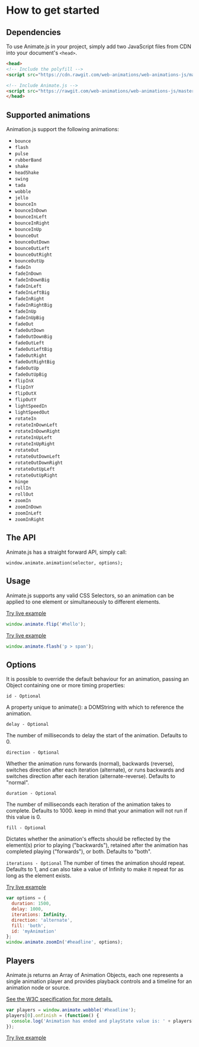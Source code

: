 # How to get started
## Dependencies
To use Animate.js in your project, simply add two JavaScript files from CDN into your document's `<head>`.

```html
<head>
<!-- Include the polyfill -->
<script src="https://cdn.rawgit.com/web-animations/web-animations-js/master/web-animations.min.js"></script>

<!-- Include Animate.js -->
<script src="https://rawgit.com/web-animations/web-animations-js/master/web-animations.min.js"></script>
</head>
```

## Supported animations
Animation.js support the following animations:

* `bounce`
* `flash`
* `pulse`
* `rubberBand`
* `shake`
* `headShake`
* `swing`
* `tada`
* `wobble`
* `jello`
* `bounceIn`
* `bounceInDown`
* `bounceInLeft`
* `bounceInRight`
* `bounceInUp`
* `bounceOut`
* `bounceOutDown`
* `bounceOutLeft`
* `bounceOutRight`
* `bounceOutUp`
* `fadeIn`
* `fadeInDown`
* `fadeInDownBig`
* `fadeInLeft`
* `fadeInLeftBig`
* `fadeInRight`
* `fadeInRightBig`
* `fadeInUp`
* `fadeInUpBig`
* `fadeOut`
* `fadeOutDown`
* `fadeOutDownBig`
* `fadeOutLeft`
* `fadeOutLeftBig`
* `fadeOutRight`
* `fadeOutRightBig`
* `fadeOutUp`
* `fadeOutUpBig`
* `flipInX`
* `flipInY`
* `flipOutX`
* `flipOutY`
* `lightSpeedIn`
* `lightSpeedOut`
* `rotateIn`
* `rotateInDownLeft`
* `rotateInDownRight`
* `rotateInUpLeft`
* `rotateInUpRight`
* `rotateOut`
* `rotateOutDownLeft`
* `rotateOutDownRight`
* `rotateOutUpLeft`
* `rotateOutUpRight`
* `hinge`
* `rollIn`
* `rollOut`
* `zoomIn`
* `zoomInDown`
* `zoomInLeft`
* `zoomInRight`

## The API

Animate.js has a straight forward API, simply call:

 `window.animate.animation(selector, options);`

## Usage
Animate.js supports any valid CSS Selectors, so an animation can be applied to one element or simultaneously to different elements.

[Try live example](http://codepen.io/gibbok/pen/pRJXQq)
```js
window.animate.flip('#hello');
```
[Try live example](http://codepen.io/gibbok/pen/ggaYgV)
```js
window.animate.flash('p > span');
```

## Options
It is possible to override the default behaviour for an animation, passing an Object containing one or more timing properties: 

`id - Optional`

A property unique to animate(): a DOMString with which to reference the animation.

`delay - Optional`

The number of milliseconds to delay the start of the animation. Defaults to 0.

`direction - Optional`

Whether the animation runs forwards (normal), backwards (reverse), switches direction after each iteration (alternate), or runs backwards and switches direction after each iteration (alternate-reverse). Defaults to "normal".

`duration - Optional`

The number of milliseconds each iteration of the animation takes to complete. Defaults to 1000. keep in mind that your animation will not run if this value is 0.

`fill - Optional`

Dictates whether the animation's effects should be reflected by the element(s) prior to playing ("backwards"), retained after the animation has completed playing ("forwards"), or both. Defaults to "both".

`iterations - Optional`
The number of times the animation should repeat. Defaults to 1, and can also take a value of Infinity to make it repeat for as long as the element exists.


[Try live example](http://codepen.io/gibbok/pen/vgNBpw)
```js
var options = {
  duration: 1500,
  delay: 1000,
  iterations: Infinity,
  direction: 'alternate',
  fill: 'both',
  id: 'myAnimation'
};
window.animate.zoomIn('#headline', options);
```

## Players
Animate.js returns an Array of Animation Objects, each one represents a single animation player and provides playback controls and a timeline for an animation node or source.

[See the W3C specification for more details.](http://w3c.github.io/web-animations/#the-animation-interface)

```js
var players = window.animate.wobble('#headline');
players[0].onfinish = (function() {
  console.log('Animation has ended and playState value is: ' + players[0].playState);
});
```
[Try live example](http://codepen.io/gibbok/pen/jybNRL)







